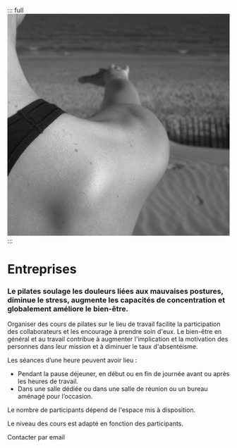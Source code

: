 ::: full
![description de l'image](../images/anne-gabrielle-com-pilates-03.jpg)
:::

# Entreprises

### Le pilates soulage les douleurs liées aux mauvaises postures, diminue le stress, augmente les capacités de concentration et globalement améliore le bien-être.

Organiser des cours de pilates sur le lieu de travail facilite la participation des collaborateurs et les encourage à prendre soin d'eux. Le bien-être en général et au travail contribue à augmenter l'implication et la motivation des personnes dans leur mission et à diminuer le taux d'absentéisme.

Les séances d’une heure peuvent avoir lieu :

- Pendant la pause déjeuner, en début ou en fin de journée avant ou après les heures de travail.
- Dans une salle dédiée ou dans une salle de réunion ou un bureau aménagé pour l’occasion.

Le nombre de participants dépend de l'espace mis à disposition.

Le niveau des cours est adapté en fonction des participants.

<Button-link href="mailto:pilates@anne-gabrielle.com?&body=Bonjour, je souhaite prendre un cours de pilate en entreprise.">Contacter par email</Button-link>
